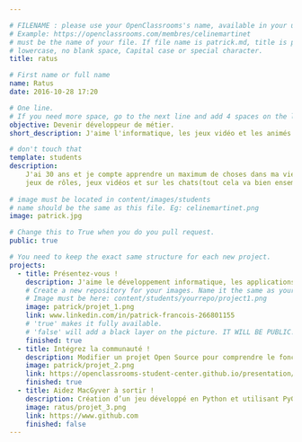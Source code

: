 ```yaml
---

# FILENAME : please use your OpenClassrooms's name, available in your url.
# Example: https://openclassrooms.com/membres/celinemartinet
# must be the name of your file. If file name is patrick.md, title is patrick.
# lowercase, no blank space, Capital case or special character.
title: ratus

# First name or full name
name: Ratus
date: 2016-10-28 17:20

# One line.
# If you need more space, go to the next line and add 4 spaces on the left, as in 'description'.
objective: Devenir développeur de métier.
short_description: J'aime l'informatique, les jeux vidéo et les animés japonais.

# don't touch that
template: students
description:
    J'ai 30 ans et je compte apprendre un maximum de choses dans ma vie en informatique, sciences humaines, 
    jeux de rôles, jeux vidéos et sur les chats(tout cela va bien ensemble de toute façon).
    
# image must be located in content/images/students
# name should be the same as this file. Eg: celinemartinet.png
image: patrick.jpg

# Change this to True when you do you pull request.
public: true

# You need to keep the exact same structure for each new project.
projects:
  - title: Présentez-vous !
    description: J'aime le développement informatique, les applications et l'apprentissage.
    # Create a new repository for your images. Name it the same as your nickname and profile picture.
    # Image must be here: content/students/yourrepo/project1.png
    image: patrick/projet_1.png
    link: www.linkedin.com/in/patrick-francois-266801155
    # 'true' makes it fully available.
    # 'false' will add a black layer on the picture. IT WILL BE PUBLIC!
    finished: true
  - title: Intégrez la communauté !
    description: Modifier un projet Open Source pour comprendre le fonctionnement de Git, de Github et des pull requests. 
    image: patrick/projet_2.png
    link: https://openclassrooms-student-center.github.io/presentation/students/patrick.html
    finished: true
  - title: Aidez MacGyver à sortir !
    description: Création d’un jeu développé en Python et utilisant PyGame.
    image: ratus/projet_3.png
    link: https://www.github.com
    finished: false
---
```

